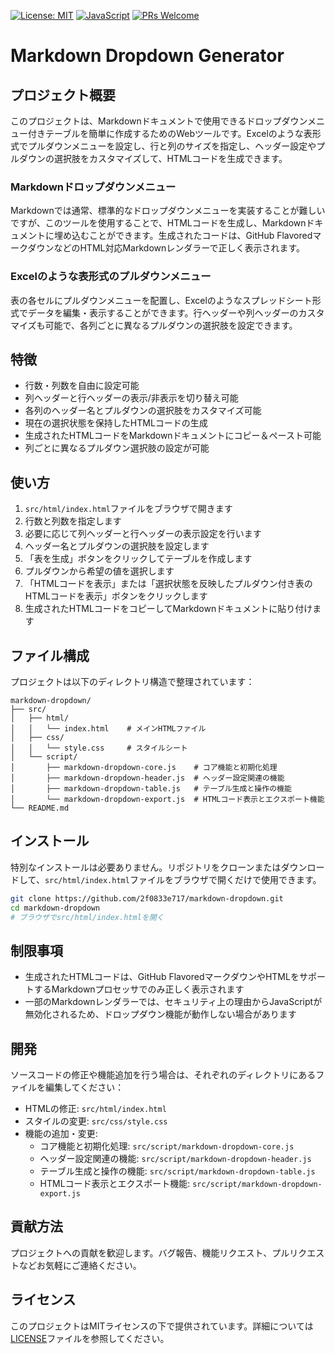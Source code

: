 [![License: MIT](https://img.shields.io/badge/License-MIT-yellow.svg)](https://opensource.org/licenses/MIT)
[![JavaScript](https://img.shields.io/badge/JavaScript-Vanilla-blue.svg)](https://www.javascript.com/)
[![PRs Welcome](https://img.shields.io/badge/PRs-welcome-brightgreen.svg)](http://makeapullrequest.com)

# Markdown Dropdown Generator

## プロジェクト概要
このプロジェクトは、Markdownドキュメントで使用できるドロップダウンメニュー付きテーブルを簡単に作成するためのWebツールです。Excelのような表形式でプルダウンメニューを設定し、行と列のサイズを指定し、ヘッダー設定やプルダウンの選択肢をカスタマイズして、HTMLコードを生成できます。

### Markdownドロップダウンメニュー
Markdownでは通常、標準的なドロップダウンメニューを実装することが難しいですが、このツールを使用することで、HTMLコードを生成し、Markdownドキュメントに埋め込むことができます。生成されたコードは、GitHub FlavoredマークダウンなどのHTML対応Markdownレンダラーで正しく表示されます。

### Excelのような表形式のプルダウンメニュー
表の各セルにプルダウンメニューを配置し、Excelのようなスプレッドシート形式でデータを編集・表示することができます。行ヘッダーや列ヘッダーのカスタマイズも可能で、各列ごとに異なるプルダウンの選択肢を設定できます。

## 特徴
- 行数・列数を自由に設定可能
- 列ヘッダーと行ヘッダーの表示/非表示を切り替え可能
- 各列のヘッダー名とプルダウンの選択肢をカスタマイズ可能
- 現在の選択状態を保持したHTMLコードの生成
- 生成されたHTMLコードをMarkdownドキュメントにコピー＆ペースト可能
- 列ごとに異なるプルダウン選択肢の設定が可能

## 使い方
1. `src/html/index.html`ファイルをブラウザで開きます
2. 行数と列数を指定します
3. 必要に応じて列ヘッダーと行ヘッダーの表示設定を行います
4. ヘッダー名とプルダウンの選択肢を設定します
5. 「表を生成」ボタンをクリックしてテーブルを作成します
6. プルダウンから希望の値を選択します
7. 「HTMLコードを表示」または「選択状態を反映したプルダウン付き表のHTMLコードを表示」ボタンをクリックします
8. 生成されたHTMLコードをコピーしてMarkdownドキュメントに貼り付けます

## ファイル構成
プロジェクトは以下のディレクトリ構造で整理されています：

```
markdown-dropdown/
├── src/
│   ├── html/
│   │   └── index.html    # メインHTMLファイル
│   ├── css/
│   │   └── style.css     # スタイルシート
│   └── script/
│       ├── markdown-dropdown-core.js    # コア機能と初期化処理
│       ├── markdown-dropdown-header.js  # ヘッダー設定関連の機能
│       ├── markdown-dropdown-table.js   # テーブル生成と操作の機能
│       └── markdown-dropdown-export.js  # HTMLコード表示とエクスポート機能
└── README.md
```

## インストール
特別なインストールは必要ありません。リポジトリをクローンまたはダウンロードして、`src/html/index.html`ファイルをブラウザで開くだけで使用できます。

```bash
git clone https://github.com/2f0833e717/markdown-dropdown.git
cd markdown-dropdown
# ブラウザでsrc/html/index.htmlを開く
```

## 制限事項
- 生成されたHTMLコードは、GitHub FlavoredマークダウンやHTMLをサポートするMarkdownプロセッサでのみ正しく表示されます
- 一部のMarkdownレンダラーでは、セキュリティ上の理由からJavaScriptが無効化されるため、ドロップダウン機能が動作しない場合があります

## 開発
ソースコードの修正や機能追加を行う場合は、それぞれのディレクトリにあるファイルを編集してください：
- HTMLの修正: `src/html/index.html`
- スタイルの変更: `src/css/style.css`
- 機能の追加・変更: 
  - コア機能と初期化処理: `src/script/markdown-dropdown-core.js`
  - ヘッダー設定関連の機能: `src/script/markdown-dropdown-header.js`
  - テーブル生成と操作の機能: `src/script/markdown-dropdown-table.js`
  - HTMLコード表示とエクスポート機能: `src/script/markdown-dropdown-export.js`

## 貢献方法
プロジェクトへの貢献を歓迎します。バグ報告、機能リクエスト、プルリクエストなどお気軽にご連絡ください。

## ライセンス
このプロジェクトはMITライセンスの下で提供されています。詳細については[LICENSE](LICENSE)ファイルを参照してください。
